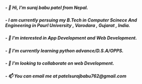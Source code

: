 <h5>- 👋 Hi, I’m suraj babu patel from Nepal.</h5>
<h5>- I am currently persuing my B.Tech in Computer Scinece And Engineering in Paurl University , Varodara , Gujarat , India.</h5>
<h5>- 👀 I’m interested in App Development and Web Development.</h5>
<h5>- 🌱 I’m currently learning python advance/D.S.A/OPPS.</h5>
<h5>- 💞️ I’m looking to collaborate on web Development.</h5>
<h5>- 📫 You can email me at patelsurajbabu762@gmail.com </h5>

